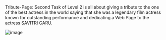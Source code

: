 Tribute-Page:
         Second Task of Level 2 is all about giving a tribute to the one of the best actress in the world saying that she was a legendary film actress known for outstanding performance and dedicating a Web Page to the actress SAVITRI GARU.


![image](https://github.com/JahnaviPula3/Tribute--Page-Oasis-Infobyte-Savitri-OIBSIP/assets/149518246/af34d403-7da9-42b8-949e-c7c58eccbfd1)
